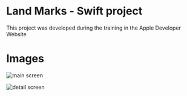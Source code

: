 # Land Marks - Swift project
This project was developed during the training in the Apple Developer Website

# Images

![main screen](https://github.com/FilipeOCastro/land-marks/blob/80b3f86e0619797943fa965a383ee9e0ca8579d9/Images/Captura%20de%20Tela%202021-04-22%20%C3%A0s%205.02.15%20PM.png)

![detail screen](https://github.com/FilipeOCastro/land-marks/blob/87257487bf4158a2bd6a93be64e9ab8e17312616/Images/Captura%20de%20Tela%202021-04-22%20%C3%A0s%205.03.15%20PM.png)


